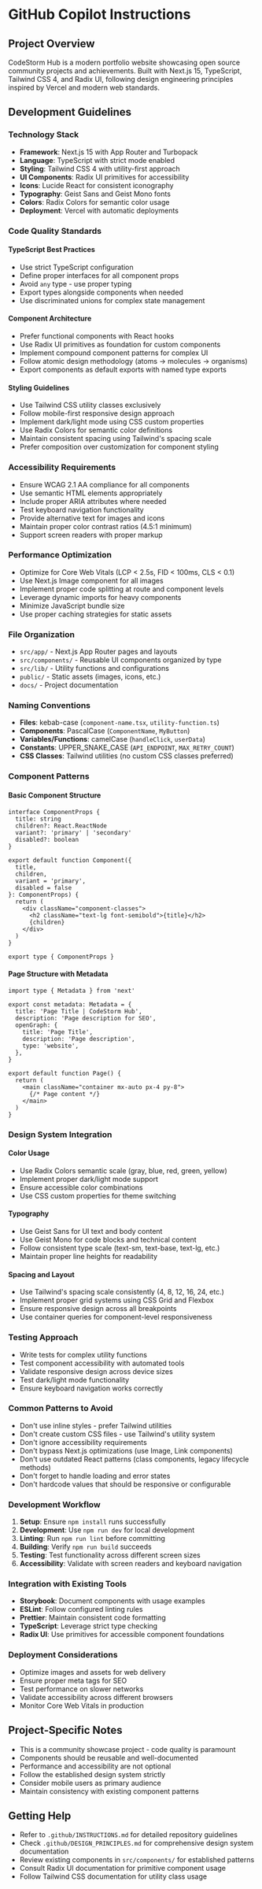 # GitHub Copilot Instructions

## Project Overview
CodeStorm Hub is a modern portfolio website showcasing open source community projects and achievements. Built with Next.js 15, TypeScript, Tailwind CSS 4, and Radix UI, following design engineering principles inspired by Vercel and modern web standards.

## Development Guidelines

### Technology Stack
- **Framework**: Next.js 15 with App Router and Turbopack
- **Language**: TypeScript with strict mode enabled
- **Styling**: Tailwind CSS 4 with utility-first approach
- **UI Components**: Radix UI primitives for accessibility
- **Icons**: Lucide React for consistent iconography
- **Typography**: Geist Sans and Geist Mono fonts
- **Colors**: Radix Colors for semantic color usage
- **Deployment**: Vercel with automatic deployments

### Code Quality Standards

#### TypeScript Best Practices
- Use strict TypeScript configuration
- Define proper interfaces for all component props
- Avoid `any` type - use proper typing
- Export types alongside components when needed
- Use discriminated unions for complex state management

#### Component Architecture
- Prefer functional components with React hooks
- Use Radix UI primitives as foundation for custom components
- Implement compound component patterns for complex UI
- Follow atomic design methodology (atoms → molecules → organisms)
- Export components as default exports with named type exports

#### Styling Guidelines
- Use Tailwind CSS utility classes exclusively
- Follow mobile-first responsive design approach
- Implement dark/light mode using CSS custom properties
- Use Radix Colors for semantic color definitions
- Maintain consistent spacing using Tailwind's spacing scale
- Prefer composition over customization for component styling

### Accessibility Requirements
- Ensure WCAG 2.1 AA compliance for all components
- Use semantic HTML elements appropriately
- Include proper ARIA attributes where needed
- Test keyboard navigation functionality
- Provide alternative text for images and icons
- Maintain proper color contrast ratios (4.5:1 minimum)
- Support screen readers with proper markup

### Performance Optimization
- Optimize for Core Web Vitals (LCP < 2.5s, FID < 100ms, CLS < 0.1)
- Use Next.js Image component for all images
- Implement proper code splitting at route and component levels
- Leverage dynamic imports for heavy components
- Minimize JavaScript bundle size
- Use proper caching strategies for static assets

### File Organization
- `src/app/` - Next.js App Router pages and layouts
- `src/components/` - Reusable UI components organized by type
- `src/lib/` - Utility functions and configurations
- `public/` - Static assets (images, icons, etc.)
- `docs/` - Project documentation

### Naming Conventions
- **Files**: kebab-case (`component-name.tsx`, `utility-function.ts`)
- **Components**: PascalCase (`ComponentName`, `MyButton`)
- **Variables/Functions**: camelCase (`handleClick`, `userData`)
- **Constants**: UPPER_SNAKE_CASE (`API_ENDPOINT`, `MAX_RETRY_COUNT`)
- **CSS Classes**: Tailwind utilities (no custom CSS classes preferred)

### Component Patterns

#### Basic Component Structure
```tsx
interface ComponentProps {
  title: string
  children?: React.ReactNode
  variant?: 'primary' | 'secondary'
  disabled?: boolean
}

export default function Component({ 
  title, 
  children, 
  variant = 'primary',
  disabled = false 
}: ComponentProps) {
  return (
    <div className="component-classes">
      <h2 className="text-lg font-semibold">{title}</h2>
      {children}
    </div>
  )
}

export type { ComponentProps }
```

#### Page Structure with Metadata
```tsx
import type { Metadata } from 'next'

export const metadata: Metadata = {
  title: 'Page Title | CodeStorm Hub',
  description: 'Page description for SEO',
  openGraph: {
    title: 'Page Title',
    description: 'Page description',
    type: 'website',
  },
}

export default function Page() {
  return (
    <main className="container mx-auto px-4 py-8">
      {/* Page content */}
    </main>
  )
}
```

### Design System Integration

#### Color Usage
- Use Radix Colors semantic scale (gray, blue, red, green, yellow)
- Implement proper dark/light mode support
- Ensure accessible color combinations
- Use CSS custom properties for theme switching

#### Typography
- Use Geist Sans for UI text and body content
- Use Geist Mono for code blocks and technical content
- Follow consistent type scale (text-sm, text-base, text-lg, etc.)
- Maintain proper line heights for readability

#### Spacing and Layout
- Use Tailwind's spacing scale consistently (4, 8, 12, 16, 24, etc.)
- Implement proper grid systems using CSS Grid and Flexbox
- Ensure responsive design across all breakpoints
- Use container queries for component-level responsiveness

### Testing Approach
- Write tests for complex utility functions
- Test component accessibility with automated tools
- Validate responsive design across device sizes
- Test dark/light mode functionality
- Ensure keyboard navigation works correctly

### Common Patterns to Avoid
- Don't use inline styles - prefer Tailwind utilities
- Don't create custom CSS files - use Tailwind's utility system
- Don't ignore accessibility requirements
- Don't bypass Next.js optimizations (use Image, Link components)
- Don't use outdated React patterns (class components, legacy lifecycle methods)
- Don't forget to handle loading and error states
- Don't hardcode values that should be responsive or configurable

### Development Workflow
1. **Setup**: Ensure `npm install` runs successfully
2. **Development**: Use `npm run dev` for local development
3. **Linting**: Run `npm run lint` before committing
4. **Building**: Verify `npm run build` succeeds
5. **Testing**: Test functionality across different screen sizes
6. **Accessibility**: Validate with screen readers and keyboard navigation

### Integration with Existing Tools
- **Storybook**: Document components with usage examples
- **ESLint**: Follow configured linting rules
- **Prettier**: Maintain consistent code formatting
- **TypeScript**: Leverage strict type checking
- **Radix UI**: Use primitives for accessible component foundations

### Deployment Considerations
- Optimize images and assets for web delivery
- Ensure proper meta tags for SEO
- Test performance on slower networks
- Validate accessibility across different browsers
- Monitor Core Web Vitals in production

## Project-Specific Notes
- This is a community showcase project - code quality is paramount
- Components should be reusable and well-documented
- Performance and accessibility are not optional
- Follow the established design system strictly
- Consider mobile users as primary audience
- Maintain consistency with existing component patterns

## Getting Help
- Refer to `.github/INSTRUCTIONS.md` for detailed repository guidelines
- Check `.github/DESIGN_PRINCIPLES.md` for comprehensive design system documentation
- Review existing components in `src/components/` for established patterns
- Consult Radix UI documentation for primitive component usage
- Follow Tailwind CSS documentation for utility class usage